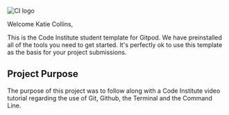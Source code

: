 ![CI logo](https://codeinstitute.s3.amazonaws.com/fullstack/ci_logo_small.png)

Welcome Katie Collins,

This is the Code Institute student template for Gitpod. We have preinstalled all of the tools you need to get started. It's perfectly ok to use this template as the basis for your project submissions.

## Project Purpose

The purpose of this project was to follow along with a Code Institute video tutorial regarding the use of Git, Github, the Terminal and the Command Line.
